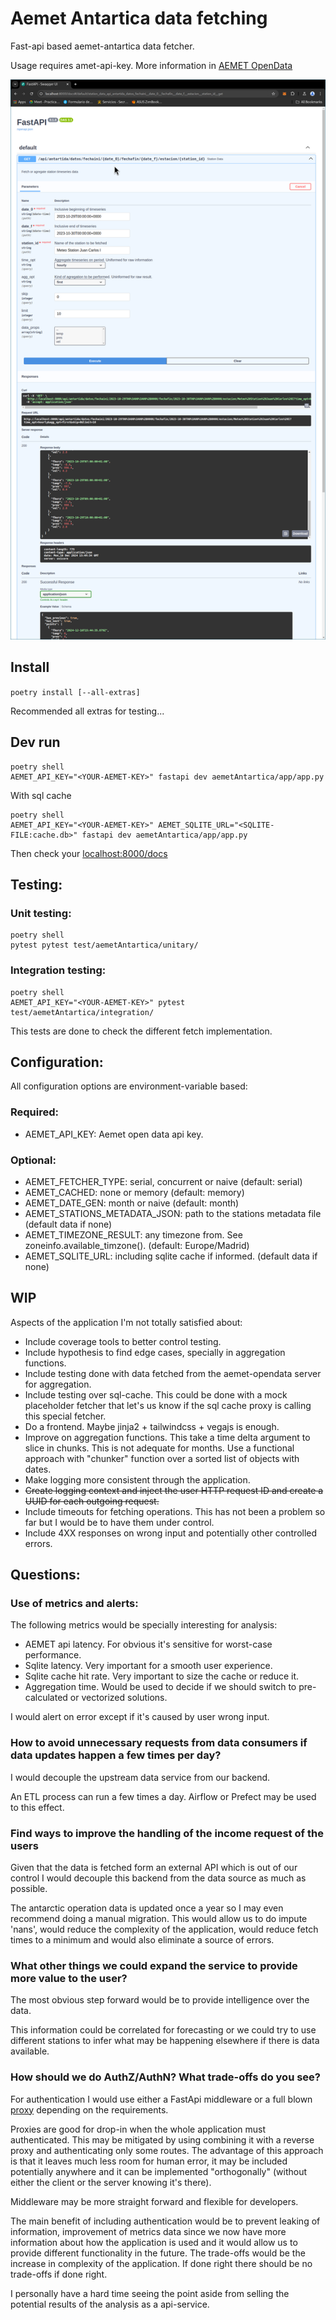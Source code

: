 
# Aemet Antartica data fetching

Fast-api based aemet-antartica data fetcher.

Usage requires amet-api-key. More information in [AEMET OpenData](https://opendata.aemet.es/centrodedescargas/inicio)

![Api-docs screenshot](./capture.png)

## Install

`poetry install [--all-extras]`

Recommended all extras for testing...


## Dev run

```
poetry shell
AEMET_API_KEY="<YOUR-AEMET-KEY>" fastapi dev aemetAntartica/app/app.py
```

With sql cache 
```
poetry shell
AEMET_API_KEY="<YOUR-AEMET-KEY>" AEMET_SQLITE_URL="<SQLITE-FILE:cache.db>" fastapi dev aemetAntartica/app/app.py
```

Then check your [localhost:8000/docs](http://localhost:8000/docs)

## Testing:

### Unit testing:

```
poetry shell
pytest pytest test/aemetAntartica/unitary/
```

### Integration testing:

```
poetry shell
AEMET_API_KEY="<YOUR-AEMET-KEY>" pytest test/aemetAntartica/integration/
```

This tests are done to check the different fetch implementation.


## Configuration:

All configuration options are environment-variable based:

### Required:

- AEMET_API_KEY: Aemet open data api key.

### Optional:

- AEMET_FETCHER_TYPE: serial, concurrent or naive (default: serial)
- AEMET_CACHED: none or memory (default: memory)
- AEMET_DATE_GEN: month or naive (default: month)
- AEMET_STATIONS_METADATA_JSON: path to the stations metadata file (default data if none)
- AEMET_TIMEZONE_RESULT: any timezone from. See zoneinfo.available_timzone(). (default: Europe/Madrid)
- AEMET_SQLITE_URL: including sqlite cache if informed. (default data if none)

## WIP

Aspects of the application I'm not totally satisfied about:

- Include coverage tools to better control testing.
- Include hypothesis to find edge cases, specially in aggregation functions.
- Include testing done with data fetched from the aemet-opendata server for aggregation.
- Include testing over sql-cache. This could be done with a mock placeholder fetcher that let's us know if the sql cache proxy is calling this special fetcher.
- Do a frontend. Maybe jinja2 + tailwindcss + vegajs is enough.
- Improve on aggregation functions. This take a time delta argument to slice in chunks. This is not adequate for months. Use a functional approach with "chunker" function over a sorted list of objects with dates.
- Make logging more consistent through the application.
- ~~Create logging context and inject the user HTTP request ID and create a UUID for each outgoing request.~~
- Include timeouts for fetching operations. This has not been a problem so far but I would be to have them under control.
- Include 4XX responses on wrong input and potentially other controlled errors.

## Questions:

### Use of metrics and alerts:

The following metrics would be specially interesting for analysis:

- AEMET api latency. For obvious it's sensitive for worst-case performance.
- Sqlite latency. Very important for a smooth user experience.
- Sqlite cache hit rate. Very important to size the cache or reduce it.
- Aggregation time. Would be used to decide if we should switch to pre-calculated or vectorized solutions.

I would alert on error except if it's caused by user wrong input.

### How to avoid unnecessary requests from data consumers if data updates happen a few times per day?

I would decouple the upstream data service from our backend.

An ETL process can run a few times a day. Airflow or Prefect may be used to this effect.

### Find ways to improve the handling of the income request of the users

Given that the data is fetched form an external API which is out of our control I would decouple this backend from the data source as much as possible.

The antarctic operation data is updated once a year so I may even recommend doing a manual migration. This would allow us to do impute 'nans', would reduce the complexity of the application, would reduce fetch times to a minimum and would also eliminate a source of errors.

### What other things we could expand the service to provide more value to the user?

The most obvious step forward would be to provide intelligence over the data.

This information could be correlated for forecasting or we could try to use different stations to infer what may be happening elsewhere if there is data available.

### How should we do AuthZ/AuthN? What trade-offs do you see?

For authentication I would use either a FastApi middleware or a full blown [proxy](https://oauth2-proxy.github.io/oauth2-proxy/) depending on the requirements.

Proxies are good for drop-in when the whole application must authenticated. This may be mitigated by using combining it with a reverse proxy and authenticating only some routes. The advantage of this approach is that it leaves much less room for human error, it may be included potentially anywhere and it can be implemented "orthogonally" (without either the client or the server knowing it's there).

Middleware may be more straight forward and flexible for developers.

The main benefit of including authentication would be to prevent leaking of information, improvement of metrics data since we now have more information about how the application is used and it would allow us to provide different functionality in the future. The trade-offs would be the increase in complexity of the application. If done right there should be no trade-offs if done right.

I personally have a hard time seeing the point aside from selling the potential results of the analysis as a api-service.
